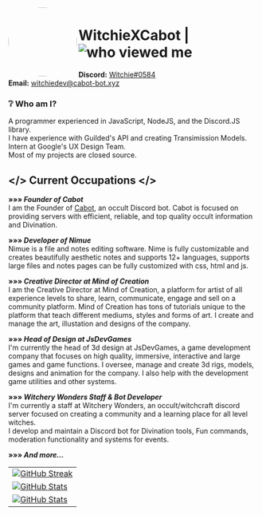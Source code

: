 <img src='https://media.discordapp.net/attachments/882071853458391110/992148770471034960/download20211001191509.png' style='border-radius: 50%;' width='138' height='138' align='left'/>

# WitchieXCabot | <img alt="who viewed me" src="https://komarev.com/ghpvc/?username=WitchieXCabot"/>

**Discord:** [Witchie#0584](https://discord.com/users/690007479404331076)  
**Email:** witchiedev@cabot-bot.xyz


### ❔ **Who am I?**  
A programmer experienced in JavaScript, NodeJS, and the Discord.JS library.  
I have experience with Guilded's API and creating Transimission Models. Intern at Google's UX Design Team.  
Most of my projects are closed source.

## </> Current Occupations </>

**»»» *Founder of Cabot***  
I am the Founder of [Cabot](https://cabot-bot.xyz/about), an occult Discord bot. Cabot is focused on providing servers with efficient, reliable, and top quality occult information and Divination.  

**»»» *Developer of Nimue***  
Nimue is a file and notes editing software. Nime is fully customizable and creates beautifully aesthetic notes and supports 12+ languages, supports large files and notes pages can be fully customized with css, html and js.

**»»» *Creative Director at Mind of Creation***  
I am the Creative Director at Mind of Creation, a platform for artist of all experience levels to share, learn, communicate, engage and sell on a community platform. Mind of Creation has tons of tutorials unique to the platform that teach different mediums, styles and forms of art.
I create and manage the art, illustation and designs of the company. 

**»»» *Head of Design at JsDevGames***  
I'm currently the head of 3d design at JsDevGames, a game development company that focuses on high quality, immersive, interactive and large games and game functions. 
I oversee, manage and create 3d rigs, models, designs and animation for the company. I also help with the development game utilities and other systems.  

**»»» *Witchery Wonders Staff & Bot Developer***  
I'm currently a staff at Witchery Wonders, an occult/witchcraft discord server focused on creating a community and a learning place for all level witches.  
I develop and maintain a Discord bot for Divination tools, Fun commands, moderation functionality and systems for events.  

**»»» *And more...***

<table>
    <tr>
        <td>
            <a href="https://cabot-bot.xyz/">
                <img src="https://github-readme-streak-stats.herokuapp.com/?user=WitchieXCabot&theme=midnight-purple" alt="GitHub Streak">
            </a>
        </td>
    </tr>
      <tr>
        <td>
            <a href="https://cabot-bot.xyz/">
                <img src="https://github-readme-stats.vercel.app/api?username=WitchieXCabot&count_private=true&hide=stars,issues&show_icons=true&theme=outrun" alt="GitHub Stats">
            </a>
        </td>
    </tr>
      <tr>
        <td>
            <a href="https://cabot-bot.xyz/">
                <img src="https://github-readme-stats.vercel.app/api/top-langs/?username=WitchieXCabot&layout=compact&theme=midnight-purple" alt="GitHub Stats">
            </a>
        </td>
    </tr>
</table>

